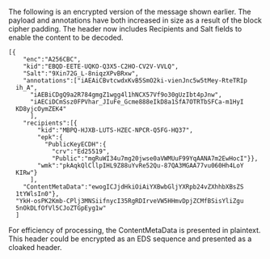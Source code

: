 
The following is an encrypted version of the message shown earlier. 
The payload and annotations have both increased in size as a result
of the block cipher padding. The header now
includes Recipients and Salt fields to enable the content to be decoded.

~~~~
[{
    "enc":"A256CBC",
    "kid":"EBQD-EETE-UQKO-Q3X5-C2HO-CV2V-VVLQ",
    "Salt":"9Xin72G_L-8niqzXPvBRxw",
    "annotations":["iAEAiCBvtcwdxKvB5SmO2ki-vienJnc5w5tMey-RteTRIp
  ih_A",
      "iAEBiCDgQ9a2R784gmgZ1wgg4l1hNCX57Vf9o30gUzIbt4pJnw",
      "iAECiDCmSsz0FPVhar_JIuFe_Gcme888eIkD8a1SfA7OTRTbSFCa-m1HyI
  KD8yjcOymZEK4"
      ],
    "recipients":[{
        "kid":"MBPQ-HJXB-LUTS-HZEC-NPCR-Q5FG-HQ37",
        "epk":{
          "PublicKeyECDH":{
            "crv":"Ed25519",
            "Public":"mgRuWI34u7mg20jwse0aVWMUuF99YqAANA7m2EwHocI"}},
        "wmk":"pkAqkQlCllpIHL9Z88uYvRe52Qu-87QA3MGAA77vu060Hh4LoY
  KIRw"}
      ],
    "ContentMetaData":"ewogICJjdHkiOiAiYXBwbGljYXRpb24vZXhhbXBsZS
  1tYWlsIn0"},
  "YkH-osPK2Kmb-CPlj3MNSiifnycI35RgRDIrveVW5HHmvDpjZCMfBSisYliZgu
  5nOkDLfOfVl5CJoZTGpEyg1w"
  ]
~~~~

For efficiency of processing, the ContentMetaData is presented in plaintext.
This header could be encrypted as an EDS sequence and presented as a 
cloaked header.

